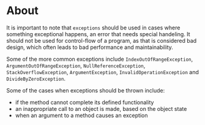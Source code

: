 # About

It is important to note that `exceptions` should be used in cases where something exceptional happens, an error that needs special handeling. It should not be used for control-flow of a program, as that is considered bad design, which often leads to bad performance and maintainability.

Some of the more common exceptions include `IndexOutOfRangeException`, `ArgumentOutOfRangeException`, `NullReferenceException`, `StackOverflowException`, `ArgumentException`, `InvalidOperationException` and `DivideByZeroException`.

Some of the cases when exceptions should be thrown include:

- if the method cannot complete its defined functionality
- an inappropriate call to an object is made, based on the object state
- when an argument to a method causes an exception
